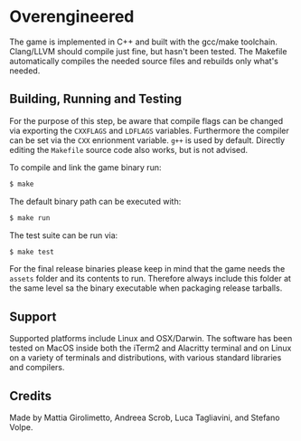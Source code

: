 # Overengineered

The game is implemented in C++ and built with the gcc/make toolchain. Clang/LLVM
should compile just fine, but hasn't been tested. The Makefile automatically
compiles the needed source files and rebuilds only what's needed.

## Building, Running and Testing

For the purpose of this step, be aware that compile flags can be changed via
exporting the `CXXFLAGS` and `LDFLAGS` variables. Furthermore the compiler
can be set via the `CXX` enrionment variable. `g++` is used by default.
Directly editing the `Makefile` source code also works, but is not advised.

To compile and link the game binary run:

```sh
$ make
```

The default binary path can be executed with:

```sh
$ make run
```

The test suite can be run via:

```sh
$ make test
```

For the final release binaries please keep in mind that the game needs the `assets`
folder and its contents to run. Therefore always include this folder at the same
level sa the binary executable when packaging release tarballs.

## Support

Supported platforms include Linux and OSX/Darwin. The software has been tested
on MacOS inside both the iTerm2 and Alacritty terminal and on Linux on a variety
of terminals and distributions, with various standard libraries and compilers.

## Credits

Made by Mattia Girolimetto, Andreea Scrob, Luca Tagliavini, and Stefano Volpe.
